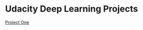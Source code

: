 # Udacity Deep Learning Projects

[Project One](https://github.com/jperl/udacity-deep-learning/blob/master/first-neural-network/DLND%2BYour%2Bfirst%2Bneural%2Bnetwork.html)
